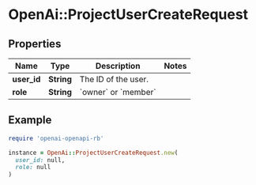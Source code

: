 # OpenAi::ProjectUserCreateRequest

## Properties

| Name | Type | Description | Notes |
| ---- | ---- | ----------- | ----- |
| **user_id** | **String** | The ID of the user. |  |
| **role** | **String** | &#x60;owner&#x60; or &#x60;member&#x60; |  |

## Example

```ruby
require 'openai-openapi-rb'

instance = OpenAi::ProjectUserCreateRequest.new(
  user_id: null,
  role: null
)
```

